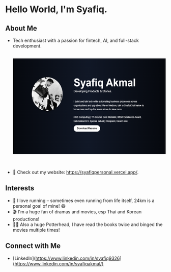 # Hello World, I'm Syafiq.

## About Me
- Tech enthusiast with a passion for fintech, AI, and full-stack development.

  <div align="center">
    <br/>
  <img src="https://raw.githubusercontent.com/syafiq9326/syafiq9326/main/web.png" width="500" height="300" alt="description of image"/>
</div><br/>

- 📝 Check out my website: https://syafiqpersonal.vercel.app/.

## Interests
- 🏃 I love running – sometimes even running from life itself, 24km is a personal goal of mine! 😄
- 🎬 I'm a huge fan of dramas and movies, esp Thai and Korean productions!
- 🧙‍♂️ Also a huge Potterhead, I have read the books twice and binged the movies multiple times!
  

## Connect with Me
- [LinkedIn](https://www.linkedin.com/in/syafiq9326](https://www.linkedin.com/in/syafiqakmal/)
